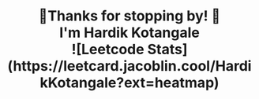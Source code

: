 <h1 align="center">🙏Thanks for stopping by! 🙏
<br>I'm Hardik Kotangale</br>
<div>
![Leetcode Stats](https://leetcard.jacoblin.cool/HardikKotangale?ext=heatmap)
</div>

<!--
**HardikKotangale/HardikKotangale** is a ✨ _special_ ✨ repository because its `README.md` (this file) appears on your GitHub profile.

Here are some ideas to get you started:

- 🔭 I’m currently working on ...
- 🌱 I’m currently learning ...
- 👯 I’m looking to collaborate on ...
- 🤔 I’m looking for help with ...
- 💬 Ask me about ...
- 📫 How to reach me: ...
- 😄 Pronouns: ...
- ⚡ Fun fact: ...
-->
